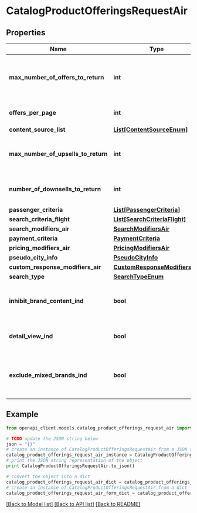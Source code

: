 # CatalogProductOfferingsRequestAir


## Properties
Name | Type | Description | Notes
------------ | ------------- | ------------- | -------------
**max_number_of_offers_to_return** | **int** | This attribute is deprecated and not validated if sent | [optional] 
**offers_per_page** | **int** | Number of offers per page | [optional] 
**content_source_list** | [**List[ContentSourceEnum]**](ContentSourceEnum.md) |  | [optional] 
**max_number_of_upsells_to_return** | **int** | The maximum number of upsells to return | [optional] 
**number_of_downsells_to_return** | **int** | The number of downsells to return | [optional] 
**passenger_criteria** | [**List[PassengerCriteria]**](PassengerCriteria.md) |  | [optional] 
**search_criteria_flight** | [**List[SearchCriteriaFlight]**](SearchCriteriaFlight.md) |  | [optional] 
**search_modifiers_air** | [**SearchModifiersAir**](SearchModifiersAir.md) |  | [optional] 
**payment_criteria** | [**PaymentCriteria**](PaymentCriteria.md) |  | [optional] 
**pricing_modifiers_air** | [**PricingModifiersAir**](PricingModifiersAir.md) |  | [optional] 
**pseudo_city_info** | [**PseudoCityInfo**](PseudoCityInfo.md) |  | [optional] 
**custom_response_modifiers_air** | [**CustomResponseModifiersAir**](CustomResponseModifiersAir.md) |  | [optional] 
**search_type** | [**SearchTypeEnum**](SearchTypeEnum.md) |  | [optional] 
**inhibit_brand_content_ind** | **bool** | if true, brand infromation will be supressed. | [optional] 
**detail_view_ind** | **bool** | if true, detail view should be returned | [optional] 
**exclude_mixed_brands_ind** | **bool** | If true, mixed brands will be inhibited from the response | [optional] 

## Example

```python
from openapi_client.models.catalog_product_offerings_request_air import CatalogProductOfferingsRequestAir

# TODO update the JSON string below
json = "{}"
# create an instance of CatalogProductOfferingsRequestAir from a JSON string
catalog_product_offerings_request_air_instance = CatalogProductOfferingsRequestAir.from_json(json)
# print the JSON string representation of the object
print CatalogProductOfferingsRequestAir.to_json()

# convert the object into a dict
catalog_product_offerings_request_air_dict = catalog_product_offerings_request_air_instance.to_dict()
# create an instance of CatalogProductOfferingsRequestAir from a dict
catalog_product_offerings_request_air_form_dict = catalog_product_offerings_request_air.from_dict(catalog_product_offerings_request_air_dict)
```
[[Back to Model list]](../README.md#documentation-for-models) [[Back to API list]](../README.md#documentation-for-api-endpoints) [[Back to README]](../README.md)


